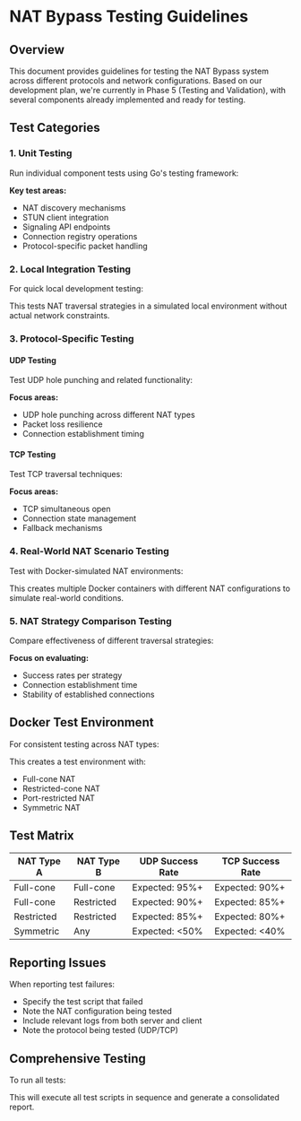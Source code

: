 # NAT Bypass Testing Guidelines

## Overview
This document provides guidelines for testing the NAT Bypass system across different protocols and network configurations. Based on our development plan, we're currently in Phase 5 (Testing and Validation), with several components already implemented and ready for testing.

## Test Categories

### 1. Unit Testing
Run individual component tests using Go's testing framework:

**Key test areas:**

- NAT discovery mechanisms
- STUN client integration
- Signaling API endpoints
- Connection registry operations
- Protocol-specific packet handling

### 2. Local Integration Testing
For quick local development testing:

This tests NAT traversal strategies in a simulated local environment without actual network constraints.

### 3. Protocol-Specific Testing

#### UDP Testing
Test UDP hole punching and related functionality:

**Focus areas:**

- UDP hole punching across different NAT types
- Packet loss resilience
- Connection establishment timing

#### TCP Testing
Test TCP traversal techniques:

**Focus areas:**

- TCP simultaneous open
- Connection state management
- Fallback mechanisms

### 4. Real-World NAT Scenario Testing
Test with Docker-simulated NAT environments:

This creates multiple Docker containers with different NAT configurations to simulate real-world conditions.

### 5. NAT Strategy Comparison Testing
Compare effectiveness of different traversal strategies:

**Focus on evaluating:**

- Success rates per strategy
- Connection establishment time
- Stability of established connections

## Docker Test Environment
For consistent testing across NAT types:

This creates a test environment with:

- Full-cone NAT
- Restricted-cone NAT
- Port-restricted NAT
- Symmetric NAT

## Test Matrix

| NAT Type A | NAT Type B | UDP Success Rate | TCP Success Rate |
|------------|------------|------------------|------------------|
| Full-cone  | Full-cone  | Expected: 95%+   | Expected: 90%+   |
| Full-cone  | Restricted | Expected: 90%+   | Expected: 85%+   |
| Restricted | Restricted | Expected: 85%+   | Expected: 80%+   |
| Symmetric  | Any        | Expected: <50%   | Expected: <40%   |

## Reporting Issues
When reporting test failures:

- Specify the test script that failed
- Note the NAT configuration being tested
- Include relevant logs from both server and client
- Note the protocol being tested (UDP/TCP)

## Comprehensive Testing
To run all tests:

This will execute all test scripts in sequence and generate a consolidated report.